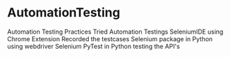 # AutomationTesting
Automation Testing Practices
Tried Automation Testings
SeleniumIDE using Chrome Extension
Recorded the testcases
Selenium package in Python using webdriver
Selenium PyTest in Python testing the API's
